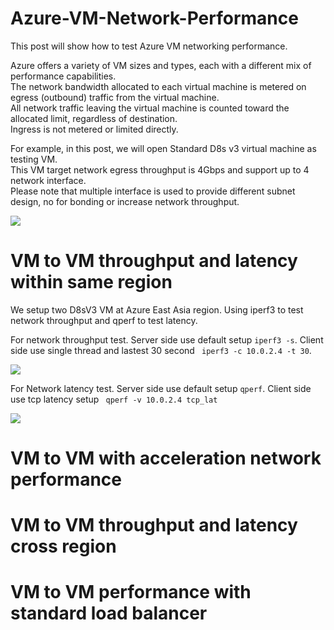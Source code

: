 # Azure-VM-Network-Performance
This post will show how to test Azure VM networking performance. <br>

Azure offers a variety of VM sizes and types, each with a different mix of performance capabilities. <br>
The network bandwidth allocated to each virtual machine is metered on egress (outbound) traffic from the virtual machine. <br>
All network traffic leaving the virtual machine is counted toward the allocated limit, regardless of destination. <br>
Ingress is not metered or limited directly. <br>

For example, in this post, we will open Standard D8s v3 virtual machine as testing VM. <br>
This VM target network egress throughput is 4Gbps and support up to 4 network interface. <br>
Please note that multiple interface is used to provide different subnet design, no for bonding or increase network throughput. <br>

![](https://github.com/yinghli/azure-vm-network-performance/blob/master/D8sV3.PNG)

# VM to VM throughput and latency within same region

We setup two D8sV3 VM at Azure East Asia region. Using iperf3 to test network throughput and qperf to test latency. <br>

For network throughput test. 
Server side use default setup ``` iperf3 -s ```. 
Client side use single thread and lastest 30 second ``` iperf3 -c 10.0.2.4 -t 30```. 

![](https://github.com/yinghli/azure-vm-network-performance/blob/master/VM-VM%20bw%20without%20Acc.PNG)

For Network latency test.
Server side use default setup ``` qperf ```.
Client side use tcp latency setup ``` qperf -v 10.0.2.4 tcp_lat```

![](https://github.com/yinghli/azure-vm-network-performance/blob/master/VM-VM%20lat%20without%20Acc.PNG)

# VM to VM with acceleration network performance 

# VM to VM throughput and latency cross region

# VM to VM performance with standard load balancer
